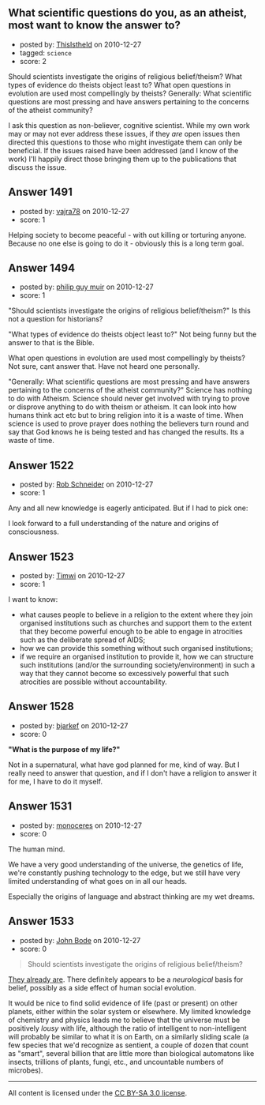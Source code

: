 ## What scientific questions do you, as an atheist, most want to know the answer to?

- posted by: [ThisIstheId](https://stackexchange.com/users/-1/404-thisistheid) on 2010-12-27
- tagged: `science`
- score: 2

Should scientists investigate the origins of religious belief/theism? 
What types of evidence do theists object least to?
What open questions in evolution are used most compellingly by theists?
Generally:
What scientific questions are most pressing and have answers pertaining to the concerns of the atheist community?

I ask this question as non-believer, cognitive scientist. While my own work may or may not ever address these issues, if they *are* open issues then directed this questions to those who might investigate them can only be beneficial. If the issues raised have been addressed (and I know of the work) I'll happily direct those bringing them up to the publications that discuss the issue.


## Answer 1491

- posted by: [vajra78](https://stackexchange.com/users/-1/530-vajra78) on 2010-12-27
- score: 1

Helping society to become peaceful - with out killing or torturing anyone. Because no one else is going to do it - obviously this is a long term goal.


## Answer 1494

- posted by: [philip guy muir](https://stackexchange.com/users/-1/182-philip-guy-muir) on 2010-12-27
- score: 1

"Should scientists investigate the origins of religious belief/theism?" Is this not a question for historians? 

"What types of evidence do theists object least to?" Not being funny but the answer to that is the Bible.


What open questions in evolution are used most compellingly by theists? Not sure, cant answer that. Have not heard one personally.

"Generally: What scientific questions are most pressing and have answers pertaining to the concerns of the atheist community?" Science has nothing to do with Atheism. Science should never get involved with trying to prove or disprove anything to do with theism or atheism. It can look into how humans think act etc but to bring religion into it is a waste of time. When science is used to prove prayer does nothing the believers turn round and say that God knows he is being tested and has changed the results. Its a waste of time.


## Answer 1522

- posted by: [Rob Schneider](https://stackexchange.com/users/-1/149-rob-schneider) on 2010-12-27
- score: 1

Any and all new knowledge is eagerly anticipated.  But if I had to pick one:

I look forward to a full understanding of the nature and origins of consciousness.


## Answer 1523

- posted by: [Timwi](https://stackexchange.com/users/-1/407-timwi) on 2010-12-27
- score: 1

I want to know:

* what causes people to believe in a religion to the extent where they join organised institutions such as churches and support them to the extent that they become powerful enough to be able to engage in atrocities such as the deliberate spread of AIDS;
* how we can provide this something without such organised institutions;
* if we require an organised institution to provide it, how we can structure such institutions (and/or the surrounding society/environment) in such a way that they cannot become so excessively powerful that such atrocities are possible without accountability.


## Answer 1528

- posted by: [bjarkef](https://stackexchange.com/users/-1/546-bjarkef) on 2010-12-27
- score: 0

**"What is the purpose of my life?"**

Not in a supernatural, what have god planned for me, kind of way. But I really need to answer that question, and if I don't have a religion to answer it for me, I have to do it myself.


## Answer 1531

- posted by: [monoceres](https://stackexchange.com/users/-1/548-monoceres) on 2010-12-27
- score: 0

The human mind.

We have a very good understanding of the universe, the genetics of life, we're constantly pushing technology to the edge, but we still have very limited understanding of what goes on in all our heads.

Especially the origins of language and abstract thinking are my wet dreams.


## Answer 1533

- posted by: [John Bode](https://stackexchange.com/users/-1/117-john-bode) on 2010-12-27
- score: 0

<blockquote>Should scientists investigate the origins of religious belief/theism? </blockquote>

<p><a href="http://arstechnica.com/science/news/2009/10/finding-the-fear-and-love-of-god-inside-the-brain.ars" rel="nofollow">They already are</a>.  There definitely appears to be a <em>neurological</em> basis for belief, possibly as a side effect of human social evolution.  </p>

<p>It would be nice to find solid evidence of life (past or present) on other planets, either within the solar system or elsewhere.  My limited knowledge of chemistry and physics leads me to believe that the universe must be positively <em>lousy</em> with life, although the ratio of intelligent to non-intelligent will probably be similar to what it is on Earth, on a similarly sliding scale (a few species that we'd recognize as sentient, a couple of dozen that count as "smart", several billion that are little more than biological automatons like insects, trillions of plants, fungi, etc., and uncountable numbers of microbes). </p>




---

All content is licensed under the [CC BY-SA 3.0 license](https://creativecommons.org/licenses/by-sa/3.0/).
